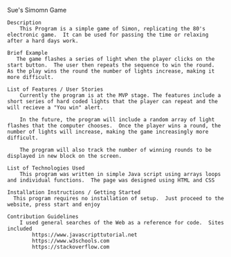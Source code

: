 
Sue's Simomn Game

    Description
        This Program is a simple game of Simon, replicating the 80's electronic game.  It can be used for passing the time or relaxing after a hard days work.

    Brief Example
       The game flashes a series of light when the player clicks on the start button.  The user then repeats the sequence to win the round.  As the play wins the round the number of lights increase, making it more difficult.

    List of Features / User Stories
        Currently the program is at the MVP stage. The features include a short series of hard coded lights that the player can repeat and the will recieve a "You win" alert.

        In the future, the program will include a random array of light flashes that the computer chooses.  Once the player wins a round, the number of lights will increase, making the game increasingly more difficult.  

        The program will also track the number of winning rounds to be displayed in new block on the screen.

    List of Technologies Used
        This program was written in simple Java script using arrays loops and individual functions.  The page was designed using HTML and CSS

    Installation Instructions / Getting Started
      This program requires no installation of setup.  Just proceed to the website, press start and enjoy

    Contribution Guidelines
        I used general searches of the Web as a reference for code.  Sites included
            https://www.javascripttutorial.net
            https://www.w3schools.com
            https://stackoverflow.com

            
